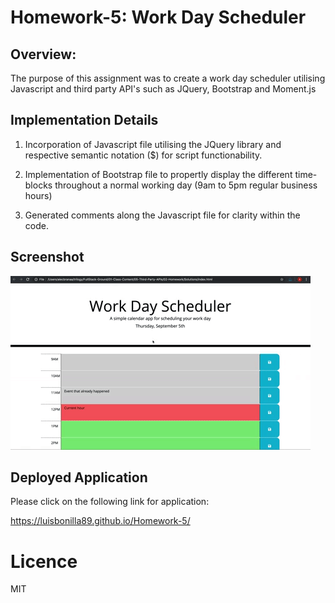 # Homework-5: Work Day Scheduler

## Overview:

The purpose of this assignment was to create a work day scheduler utilising Javascript and third party API's such as JQuery, Bootstrap and Moment.js

## Implementation Details

1. Incorporation of Javascript file utilising the JQuery library and respective semantic notation ($) for script functionability.

2. Implementation of Bootstrap file to propertly display the different time-blocks throughout a normal working day (9am to 5pm regular business hours)

3. Generated comments along the Javascript file for clarity within the code.

## Screenshot

![A user clicks on slots on the color-coded calendar and edits the events.](./Assets/05-third-party-apis-homework-demo.gif)

## Deployed Application

Please click on the following link for application:

https://luisbonilla89.github.io/Homework-5/

# Licence

MIT
